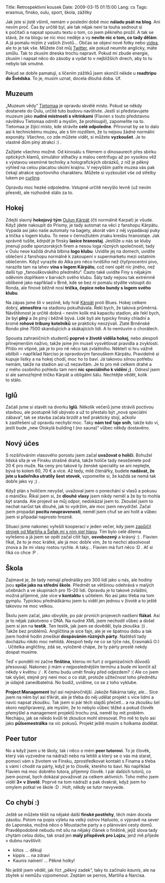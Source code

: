 Title: Retrospektivní kousek
Date: 2009-03-15 01:15:00
Lang: cs
Tags: erasmus, finsko, oulu, sport, škola, zážitky

Jak jste si jistě všimli, nemám v poslední době moc **náladu psát na blog**. Ani nevím proč. Čas by určitě byl, ale tak nějak není ta touha sednout si k počítači a napsat spoustu textu o tom, co jsem pěkného prožil. A tak se stává, že na blogu se nic moc neděje a vy **nevíte nic o tom, co tady dělám**. A já pomalu mizím z vašich životů… Občas se objeví nové fotky nebo [videa](http://www.youtube.com/user/KaniiniLM), ale to je tak vše. Můžete číst můj [Twitter](http://twitter.com/honzajavorek), ale pokud neumíte anglicky, máte smůlu. Tak to zkusím dneska trochu napravit. Pokud mi zbude energie, zkusím i napsat něco do zásoby a vydat to v nejbližších dnech, aby to tu nebylo tak smutné.

Pokud se dobře pamatuji, s líčením zážitků jsem skončil někde u **roadtripu do Švédska**. To je, musím uznat, docela dlouhá doba. Uf.

## Muzeum

„Muzeum vědy“ [Tietomaa](http://www.tietomaa.fi/eng/index.html) je opravdu skvělé místo. Pokud se někdy dostanete do Oulu, určitě tuto budovu navštivte. Jestli si představujete muzeum jako **nudné místnosti s vitrínkami** (Flavien s touto představou návštěvu Tietomaa odmítl a myslím, že prohloupil), zapomeňte na to. Tietomaa je žijící místo, kde strávíte **celé odpoledne**. Přirovnat by se to dalo asi k technickému muzeu, ale s tím rozdílem, že tu nejsou žádné normální exponáty. Všechno, co zde můžete vidět, si můžete **vyzkoušet**. Je to vlastně dům plný atrakcí :) .

Zažijete všechno možné. Od kinosálu s filemem o dinosaurech přes sbírku optických klamů, simulátor stíhačky a malou centrifugu až po vysokou věž s výstavou vesmírné techniky a holografických obrázků, z níž je pěkný výhled na celou placatou okolní krajinu. V nejvyšším patře muzea vás pak čekají atrakce sportovního charakteru. Můžete si vyzkoušet vše od střelby lukem po [curling](http://cs.wikipedia.org/wiki/Curling).

Opravdu moc hezké odpoledne. Vstupné určitě nevyšlo levně (už nevím přesně), ale rozhodně stálo za to.

## Hokej

Zdejší slavný **hokejový tým** [Oulun Kärpät](http://en.wikipedia.org/wiki/Karpat_Oulu) (čti normálně Karpat) je všude. Když jdete nakoupit do Prismy, je tady automat na věci z fanshopu Kärpätu. Vypadá asi jako naše automaty na bagety, akorát vám z něj vypadávají puky a trička s logem klubu. To nese v černožlutém znaku kresbu hranostaje. Jak správně tušíte, *kärpät* je finsky **lasice hranostaj**. Jestliže u nás se kluby jmenují podle sponzorských firem a nesou loga různých společností, tady v Oulu nese každá druhá blbina **logo klubu**. Uvidíte jej na domech, uvidíte oblečení z fanshopu normálně k zakoupení v supermarketu mezi ostatním oblečením. Když vyrazíte do Alka pro něco tvrdšího než čtyřprocentní pivo, narazíte tam na lahev **vína s logem Kärpätu**, což není opět nic jiného, než další typ „fanouškovského předmětu“. Často také uvidíte Finy s nějakým oděvním doplňkem v barvách svého klubu. Šály tady nejsou tak extrémně oblíbené jako například v Brně, kde se bez ní pomalu stydíte vstoupit do Ronda, ale finové běžně nosí **trička, čepice nebo bundy s logem svého klubu**.

Na zápas jsme šli v sezóně, kdy hrál [Kärpät](http://www.oulunkarpat.fi/) proti Blues. Hokej celkem dobrý, **atmosféra** na stadionu pokulhávala. Řekl bych, že taková průměrná. Návštěvnost je určitě dobrá – nevím kolik má kapacitu stadion, ale řekl bych, že byl **plný** a že plný i běžně bývá. Lidé byli ale typicky finsky chladní a kromě **rohové tribuny kotelníků** se prakticky neozývali. Zlaté Brněnské Rondo plné 7500 skandujících a skákajících lidí. A to nemluvím o chorálech.

Spousta zahraničních studentů **poprvé v životě viděla hokej**, nebo alespoň přinejmenším naživo, takže jsme jim museli vysvětlovat pravidla a zvyklosti. Přišlo mi vtipné, jak je to pro ně něco tak zvláštního. Někteří si hru vážně oblíbili – například Narciso je opravdovým fanouškem Kärpätu. Pravidelně si kupuje lístky a na hokej chodí, moc ho to baví. Já takovou silnou potřebu nemám, takže na stadion asi už nezavítám. Je to pro mě celkem drahé a z mého osobního pohledu tam není **nic speciálního k vidění ;)** . Odnesl jsem si ale samozřejmě tričko Kärpät a obligátní šálu. Nechtějte vědět, kolik to stálo.

## Iglů

Začali jsme si stavět na dvorku **Iglů**. Několik večerů jsme strávili poctivou stavbou, ale postupně lidí ubývalo a už to přestalo být „nová speciální zábava“, tak se stavba začala brzdit a teď prakticky stojí, ačkoliv k zastřešení už opravdu nechybí moc. Taky **nám teď taje sníh**, takže kdo ví, jestli bude „new Otokylä building I (no sauna)“ vůbec někdy dostavěno.

## Nový účes

S rozšiřováním vlasového porostu jsem začal **uvažovat o holiči**. Bohužel lidská síla je ve Finsku strašně drahá, takže holiče tady neseženete pod 20 € pro muže. Na ceny pro takové ty ženské speciality se ani neptejte, bývá to kolem 60, 70 € a více. Až tedy, milé čtenářky, budete **nadávat, že jste u kadeřníka utratily šest stovek**, vzpomeňte si, že každá se nemá tak dobře jako vy ;) .

Když plán s holičem nevyšel, uvažoval jsem o ponechání si vlasů a pokusu o máničku. Říkal jsem si, že **dlouhé vlasy** jsem nikdy neměl a že by to mohla být sranda. Ale projevil se můj odpor, nedokázal jsem to. Zkoušel jsem to nechat narůst tak dlouhé, jak to vydržím, ale moc jsem nevydržel. Začal jsem propadat **pocitu neupravenosti**, neměl jsem chuť se ani holit a vůbec jsem si připadal naprosto hrozně.

Situaci jsme nakonec vyřešili kooperací v jeden večer, kdy jsem [zapůjčil strojek od Martiňa a Šafak mi s ním sjel hlavu](http://www.youtube.com/watch?v=6woKsa-mH_o&feature=channel_page). Tím bylo celé dilema vyřešeno a já jsem se opět začal cítit fajn, **osvobozený** a krásný :) . Flavien říkal, že to je moc krátké, ale já moc dobře vím, že to nechci absolvovat znova a že mi vlasy rostou rychle. A taky… Flavien má furt něco :D . Ať si říká co chce
:P .

## Škola

Zajímavé je, že tady nemají přednášky pro 300 lidí jako u nás, ale hodiny jsou **spíše jako na střední škole**. Předmět se většinou odehrává v malých učebnách a ve skupinách pro 15–20 lidí. Opravdu je to takové zvláštní, možná příjemné, jste více **v kontaktu** s učitelem. No asi jako třeba na tom gymplu. Typickou přednáškárnu jsem tu viděl jen jednou v životě a to ještě takovou ne moc
velkou.

Školu jsem začal, jako obvykle, po pár prvních projevech nadšení **flákat**. Asi je to nějak zakotveno v DNA. Na nudné XML jsem nechodil vůbec a došel jsem si jen na **testík**. Ten testík, jak jsem se dověděl, byla zkouška :)) . Takže bez problémů. Angličtina je sice fajn, ale je ve špatnou dobu a tak jsem hodně hodin zmeškal **dospáváním různých párty**. Naštěstí tady docházku nikdo moc nehlídá. Alespoň tedy ne co se týče nás, Erasmáků O:) . Učitelka angličtiny, zdá se, vyloženě chápe, že ty párty prostě nekdy dospat
musíme.

Teď v pondělí mi začne **finština**, kterou mi furt z organizačních důvodů přesouvají. Nakonec ji mám v nejposlednějším termínu a bude mi končit až někdy v květnu :/ . K čemu budu umět finsky před odjezdem? :( Ale co jsem tak slyšel, stejně prý není moc o co stát, protože užitečnost toho předmětu je údajně zanedbatelná. No budiž, uvidíme, co se z toho vyklube.

**Project Management** byl asi nejnáročnější. Jakože flákárna taky, ale… Sice jsem na něm byl asi třikrát, ale je třeba do něj udělat projekt s více lidmi a navíc napsat zkoušku. Tak jsem si pár těch slajdů přečetl… a na zkoušku šel skoro nepřipravený, ale myslím, že to nebylo vůbec těžké a pokud člověk přemýšlel a management projektů trochu zná, neměl by mít problém. Nechápu, jak se někdo kvůli té zkoušce mohl stresovat. Pro mě to bylo asi jako **půlsemestrálka** na víc pokusů. Projekt ještě musím s holkama dodělat.

## Peer tutor

No a když jsem u té školy, tak i něco o mém **peer tutorovi**. To je člověk, který vás vyzvedne na nádraží nebo na letišti a který se o vás má starat, pomoci vám s životem ve Finsku, zprostředkovat kontakt s Finama a třeba s vámi i chodit na párty, když je to člověk, kterého to baví. No například Flavien má moc dobrého tutora, příjemný člověk. I pár dalších tutorů, co jsem poznal, bych dokázal považovat za celkem aktivních. Toho mého jsem viděl **3× v životě**. Poprvé na tom nádraží a pak dvakrát, když jsem ho omylem potkal ve škole :D . Holt, někdy se tutor nevyvede.

## Co chybí :)

Ještě se můžete těšit na nějaké další **finské postřehy**, těch mám docela zásobu. Potom na popis výletu na velký ostrov Hailuoto, o výpravě na sever do Laponska, možná něco o Moustache party a o plánování cesty domů. Pravděpodobně nebudu mít sílu na nějaký článek o finštině, jejíž slova tady chytám celou dobu, tak snad jen **malý příspěvek pro Lojzu**, jenž mě přijede v dubnu navštívit:

-   kiitos … děkuji
-   kippis … na zdraví
-   Kaunis nainen! … Pěkné holky!

No ještě jsem věděl, jak říct „pěkný zadek“, taky to začínalo *kaunis*, ale na zbytek si nemůžu vzpomenout. Zeptám se perros, Martiňa a Narcisa.
